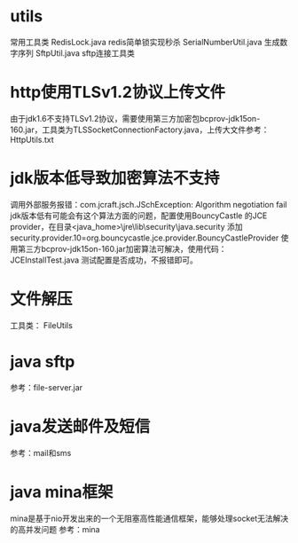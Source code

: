 # utils
常用工具类
RedisLock.java redis简单锁实现秒杀
SerialNumberUtil.java 生成数字序列
SftpUtil.java sftp连接工具类

# http使用TLSv1.2协议上传文件
由于jdk1.6不支持TLSv1.2协议，需要使用第三方加密包bcprov-jdk15on-160.jar，工具类为TLSSocketConnectionFactory.java，上传大文件参考：HttpUtils.txt

# jdk版本低导致加密算法不支持
调用外部服务报错：com.jcraft.jsch.JSchException: Algorithm negotiation fail jdk版本低有可能会有这个算法方面的问题，配置使用BouncyCastle 的JCE provider，在目录<java_home>\jre\lib\security\java.security 添加security.provider.10=org.bouncycastle.jce.provider.BouncyCastleProvider 使用第三方bcprov-jdk15on-160.jar加密算法可解决，使用代码：JCEInstallTest.java 测试配置是否成功，不报错即可。

# 文件解压
工具类： FileUtils

# java sftp
参考：file-server.jar

# java发送邮件及短信
参考：mail和sms

# java mina框架
mina是基于nio开发出来的一个无阻塞高性能通信框架，能够处理socket无法解决的高并发问题
参考：mina